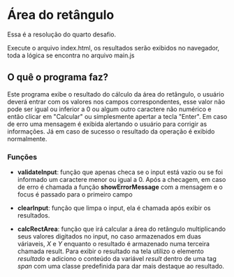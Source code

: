 # Área do retângulo

Essa é a resolução do quarto desafio.

Execute o arquivo index.html, os resultados serão exibidos no navegador, toda a lógica se encontra no arquivo main.js

## O quê o programa faz?

Este programa exibe o resultado do cálculo da área do retângulo, o usuário deverá entrar com os valores nos campos correspondentes, esse valor não pode ser igual ou inferior a 0 ou algum outro caractere não numérico e então clicar em "Calcular" ou simplesmente apertar a tecla "Enter". Em caso de erro uma mensagem é exibida alertando o usuário para corrigir as informações. Já em caso de sucesso o resultado da operação é exibido normalmente.

### Funções

- **validateInput**: função que apenas checa se o input está vazio ou se foi informado um caractere menor ou igual a 0. Após a checagem, em caso de erro é chamada a função **showErrorMessage** com a mensagem e o focus é passado para o primeiro campo

- **clearInput**: função que limpa o input, ela é chamada após exibir os resultados.
  
- **calcRectArea**: função que irá calcular a área do retângulo multiplicando seus valores digitados no input, no caso armazenados em duas váriaveis, *X* e *Y* enquanto o resultado é armazenado numa terceira chamada result. Para exibir o resultado na tela utilizo o elemento *resultado* e adiciono o conteúdo da variável *result* dentro de uma tag *span* com uma classe predefinida para dar mais destaque ao resultado.